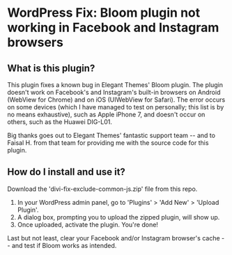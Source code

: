 # WordPress Fix: Bloom plugin not working in Facebook and Instagram browsers

## What is this plugin?
This plugin fixes a known bug in Elegant Themes' Bloom plugin. The plugin doesn't work on Facebook's and Instagram's built-in browsers on Android (WebView for Chrome) and on iOS (UIWebView for Safari). The error occurs on some devices (which I have managed to test on personally; this list is by no means exhaustive), such as Apple iPhone 7, and doesn't occur on others, such as the Huawei DIG-L01.

Big thanks goes out to Elegant Themes' fantastic support team -- and to Faisal H. from that team for providing me with the source code for this plugin.

## How do I install and use it?
Download the 'divi-fix-exclude-common-js.zip' file from this repo.

1. In your WordPress admin panel, go to 'Plugins' > 'Add New' > 'Upload Plugin'.
2. A dialog box, prompting you to upload the zipped plugin, will show up.
3. Once uploaded, activate the plugin. You're done!

Last but not least, clear your Facebook and/or Instagram browser's cache -- and test if Bloom works as intended.
